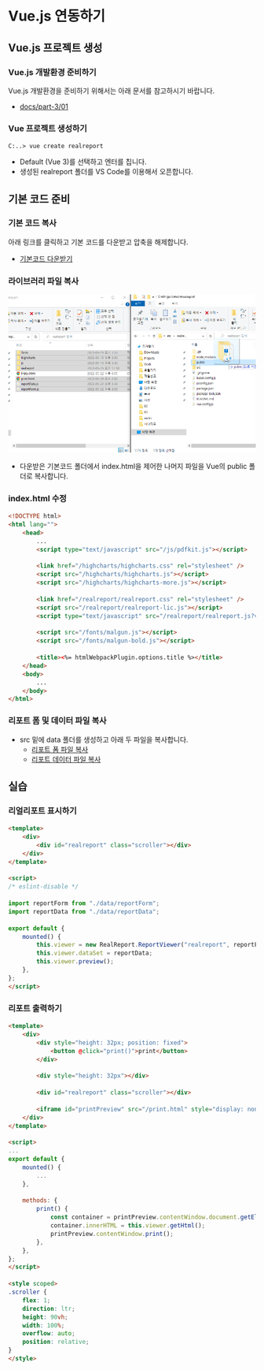 # Vue.js 연동하기


## Vue.js 프로젝트 생성

### Vue.js 개발환경 준비하기

Vue.js 개발환경을 준비하기 위해서는 아래 문서를 참고하시기 바랍니다.
* [docs/part-3/01](../../part-3/01)

### Vue 프로젝트 생성하기

```
C:..> vue create realreport
```
* Default (Vue 3)를 선택하고 엔터를 칩니다.
* 생성된 realreport 폴더를 VS Code를 이용해서 오픈합니다.


## 기본 코드 준비

### 기본 코드 복사

아래 링크를 클릭하고 기본 코드를 다운받고 압축을 해제합니다.
* [기본코드 다운받기](https://github.com/realgrid/open-tutorial/raw/main/realreport.zip)

### 라이브러리 파일 복사

![](./pic-1.png)
* 다운받은 기본코드 폴더에서 index.html을 제어한 나머지 파일을 Vue의 public 폴더로 복사합니다.

### index.html 수정

``` html
<!DOCTYPE html>
<html lang="">
    <head>
        ...
        <script type="text/javascript" src="/js/pdfkit.js"></script>

        <link href="/highcharts/highcharts.css" rel="stylesheet" />
        <script src="/highcharts/highcharts.js"></script>
        <script src="/highcharts/highcharts-more.js"></script>

        <link href="/realreport/realreport.css" rel="stylesheet" />
        <script src="/realreport/realreport-lic.js"></script>
        <script type="text/javascript" src="/realreport/realreport.js?v=4"></script>

        <script src="/fonts/malgun.js"></script>
        <script src="/fonts/malgun-bold.js"></script>

        <title><%= htmlWebpackPlugin.options.title %></title>
    </head>
    <body>
        ...
    </body>
</html>
```

### 리포트 폼 및 데이터 파일 복사

* src 밑에 data 폴더를 생성하고 아래 두 파일을 복사합니다.
  * [리포트 폼 파일 복사](https://github.com/realgrid/open-tutorial/blob/main/vue.js/part-5/04/src/data/reportForm.js)
  * [리포트 데이터 파일 복사](https://github.com/realgrid/open-tutorial/blob/main/vue.js/part-5/04/src/data/reportData.js)


## 실습

### 리얼리포트 표시하기

``` html
<template>
    <div>
        <div id="realreport" class="scroller"></div>
    </div>
</template>

<script>
/* eslint-disable */

import reportForm from "./data/reportForm";
import reportData from "./data/reportData";

export default {
    mounted() {
        this.viewer = new RealReport.ReportViewer("realreport", reportForm);
        this.viewer.dataSet = reportData;
        this.viewer.preview();
    },
};
</script>
```

### 리포트 출력하기

``` html
<template>
    <div>
        <div style="height: 32px; position: fixed">
            <button @click="print()">print</button>
        </div>

        <div style="height: 32px"></div>

        <div id="realreport" class="scroller"></div>

        <iframe id="printPreview" src="/print.html" style="display: none"></iframe>
    </div>
</template>

<script>
...
export default {
    mounted() {
        ...
    },

    methods: {
        print() {
            const container = printPreview.contentWindow.document.getElementById("realreport");
            container.innerHTML = this.viewer.getHtml();
            printPreview.contentWindow.print();
        },
    },
};
</script>

<style scoped>
.scroller {
    flex: 1;
    direction: ltr;
    height: 90vh;
    width: 100%;
    overflow: auto;
    position: relative;
}
</style>
```
